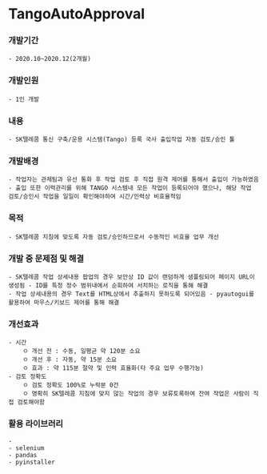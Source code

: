 # TangoAutoApproval

### 개발기간
    - 2020.10~2020.12(2개월)   
    
### 개발인원
    - 1인 개발

### 내용
    - SK텔레콤 통신 구축/운용 시스템(Tango) 등록 국사 출입작업 자동 검토/승인 툴
    
### 개발배경   
    - 작업자는 관제팀과 유선 통화 후 작업 검토 후 직접 원격 제어를 통해서 출입이 가능하였음
    - 출입 또한 이력관리를 위해 TANGO 시스템내 모든 작업이 등록되어야 했으나, 해당 작업 검토/승인시 작업을 일일이 확인해야하여 시간/인력상 비효율적임
   
### 목적   
    - SK텔레콤 지침에 맞도록 자동 검토/승인하므로서 수동적인 비효율 업무 개선   
   
### 개발 중 문제점 및 해결   
    - SK텔레콤 작업 상세내용 팝업의 경우 보안상 ID 값이 랜덤하게 샘플링되어 페이지 URL이 생성됨 - ID를 특정 정수 범위내에서 순회하여 서치하는 로직을 통해 해결 
    - 작업 상세내용의 경우 Text를 HTML상에서 추출하지 못하도록 되어있음 - pyautogui를 활용하여 마우스/키보드 제어를 통해 해결
   
### 개선효과   
    - 시간   
        ㅇ 개선 전 : 수동, 일평균 약 120분 소요
        ㅇ 개선 후 : 자동, 약 15분 소요
        ㅇ 효과 : 약 115분 절약 및 인력 효율화(타 주요 업무 수행가능)
    - 검토 정확도
        ㅇ 검토 정확도 100%로 누락분 0건
        ㅇ 명확히 SK텔레콤 지침에 맞지 않는 작업의 경우 보류토록하여 잔여 작업은 사람이 직접 검토해야함

### 활용 라이브러리
    - 
    - selenium
    - pandas
    - pyinstaller
